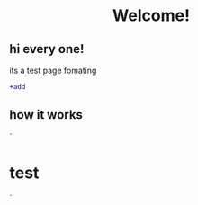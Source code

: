 
<div align="center">
<h1>Welcome!</h1>
</div>
<h2>hi every one!</h2>
<p>its a test page fomating</p>

````diff
+add
````
<body>
<h2>how it works</h2>	
</body>
<body>
`<html>
<body>
<h1>test</h1>
`
</body>
